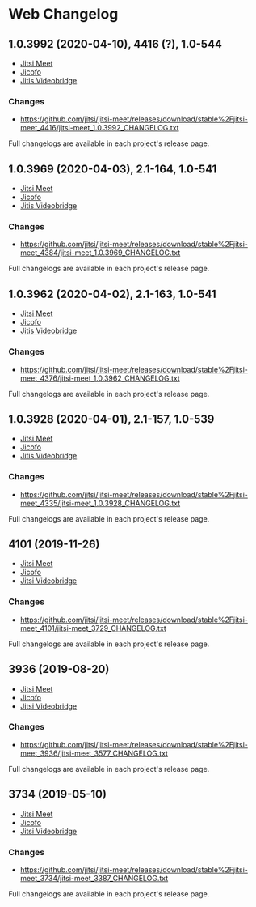 # Web Changelog

## 1.0.3992 (2020-04-10), 4416 (?), 1.0-544

- [Jitsi Meet](https://github.com/jitsi/jitsi-meet/releases/tag/stable%2Fjitsi-meet_4416)
- [Jicofo](https://github.com/jitsi/jicofo/releases/tag/stable%2Fjitsi-meet_4416)
- [Jitis Videobridge](https://github.com/jitsi/jitsi-videobridge/releases/download/stable%2Fjitsi-meet_4416/jitsi-videobridge__CHANGELOG.txt)

### Changes

- https://github.com/jitsi/jitsi-meet/releases/download/stable%2Fjitsi-meet_4416/jitsi-meet_1.0.3992_CHANGELOG.txt

Full changelogs are available in each project's release page.


## 1.0.3969 (2020-04-03), 2.1-164, 1.0-541

- [Jitsi Meet](https://github.com/jitsi/jitsi-meet/releases/tag/stable%2Fjitsi-meet_4384)
- [Jicofo](https://github.com/jitsi/jicofo/releases/tag/stable%2Fjitsi-meet_4384)
- [Jitis Videobridge](https://github.com/jitsi/jitsi-videobridge/releases/tag/stable%2Fjitsi-meet_4376)

### Changes

- https://github.com/jitsi/jitsi-meet/releases/download/stable%2Fjitsi-meet_4384/jitsi-meet_1.0.3969_CHANGELOG.txt

Full changelogs are available in each project's release page.


## 1.0.3962 (2020-04-02), 2.1-163, 1.0-541

- [Jitsi Meet](https://github.com/jitsi/jitsi-meet/releases/tag/stable%2Fjitsi-meet_4376)
- [Jicofo](https://github.com/jitsi/jicofo/releases/tag/stable%2Fjitsi-meet_4376)
- [Jitis Videobridge](https://github.com/jitsi/jitsi-videobridge/releases/tag/stable%2Fjitsi-meet_4376)

### Changes

- https://github.com/jitsi/jitsi-meet/releases/download/stable%2Fjitsi-meet_4376/jitsi-meet_1.0.3962_CHANGELOG.txt

Full changelogs are available in each project's release page.


## 1.0.3928 (2020-04-01), 2.1-157, 1.0-539

- [Jitsi Meet](https://github.com/jitsi/jitsi-meet/releases/tag/stable%2Fjitsi-meet_4335)
- [Jicofo](https://github.com/jitsi/jicofo/releases/tag/stable%2Fjitsi-meet_4335)
- [Jitis Videobridge](https://github.com/jitsi/jitsi-videobridge/releases/tag/stable%2Fjitsi-meet_4335)

### Changes

- https://github.com/jitsi/jitsi-meet/releases/download/stable%2Fjitsi-meet_4335/jitsi-meet_1.0.3928_CHANGELOG.txt

Full changelogs are available in each project's release page.


## 4101 (2019-11-26)

- [Jitsi Meet](https://github.com/jitsi/jitsi-meet/releases/tag/stable/jitsi-meet_4101)
- [Jicofo](https://github.com/jitsi/jicofo/releases/tag/stable/jitsi-meet_4101)
- [Jitsi Videobridge](https://github.com/jitsi/jitsi-videobridge/releases/tag/stable/jitsi-meet_4101)

### Changes

- https://github.com/jitsi/jitsi-meet/releases/download/stable%2Fjitsi-meet_4101/jitsi-meet_3729_CHANGELOG.txt

Full changelogs are available in each project's release page.

## 3936 (2019-08-20)

- [Jitsi Meet](https://github.com/jitsi/jitsi-meet/releases/tag/stable/jitsi-meet_3936)
- [Jicofo](https://github.com/jitsi/jicofo/releases/tag/stable/jitsi-meet_3936)
- [Jitsi Videobridge](https://github.com/jitsi/jitsi-videobridge/releases/tag/stable/jitsi-meet_3936)

### Changes

- https://github.com/jitsi/jitsi-meet/releases/download/stable%2Fjitsi-meet_3936/jitsi-meet_3577_CHANGELOG.txt

Full changelogs are available in each project's release page.

## 3734 (2019-05-10)

- [Jitsi Meet](https://github.com/jitsi/jitsi-meet/releases/tag/stable/jitsi-meet_3734)
- [Jicofo](https://github.com/jitsi/jicofo/releases/tag/stable/jitsi-meet_3734)
- [Jitsi Videobridge](https://github.com/jitsi/jitsi-videobridge/releases/tag/stable/jitsi-meet_3734)

### Changes

- https://github.com/jitsi/jitsi-meet/releases/download/stable%2Fjitsi-meet_3734/jitsi-meet_3387_CHANGELOG.txt

Full changelogs are available in each project's release page.
